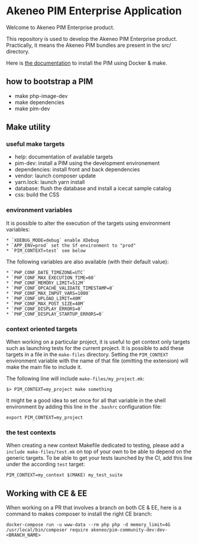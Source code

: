 Akeneo PIM Enterprise Application
=================================
Welcome to Akeneo PIM Enterprise product.

This repository is used to develop the Akeneo PIM Enterprise product.
Practically, it means the Akeneo PIM bundles are present in the src/ directory.

Here is [the documentation](https://docs.akeneo.com/5.0/install_pim/docker/installation_docker.html) to install the PIM using Docker & make.

## how to bootstrap a PIM

 * make php-image-dev
 * make dependencies
 * make pim-dev

## Make utility

### useful make targets

 * help:            documentation of available targets
 * pim-dev:         install a PIM using the development environement
 * dependencies:    install front and back dependencies
 * vendor:          launch composer update
 * yarn.lock:       launch yarn install
 * database:        flush the database and install a icecat sample catalog
 * css:             build the CSS

### environment variables

It is possible to alter the execution of the targets using environment variables:

    * `XDEBUG_MODE=debug` enable XDebug
    * `APP_ENV=prod` set the Sf environment to "prod"
    * `PIM_CONTEXT=test` see below


The following variables are also available (with their default value):

    * `PHP_CONF_DATE_TIMEZONE=UTC`
    * `PHP_CONF_MAX_EXECUTION_TIME=60`
    * `PHP_CONF_MEMORY_LIMIT=512M`
    * `PHP_CONF_OPCACHE_VALIDATE_TIMESTAMP=0`
    * `PHP_CONF_MAX_INPUT_VARS=1000`
    * `PHP_CONF_UPLOAD_LIMIT=40M`
    * `PHP_CONF_MAX_POST_SIZE=40M`
    * `PHP_CONF_DISPLAY_ERRORS=0`
    * `PHP_CONF_DISPLAY_STARTUP_ERRORS=0`

### context oriented targets

When working on a particular project, it is useful to get context only targets such as launching tests for the current project. It is possible to add these targets in a file in the `make-files` directory. Setting the `PIM_CONTEXT` environment variable with the name of that file (omitting the extension) will make the main file to include it.

The following line will include `make-files/my_project.mk`:

    $> PIM_CONTEXT=my_project make something 

It might be a good idea to set once for all that variable in the shell environment by adding this line in the `.bashrc` configuration file:

    export PIM_CONTEXT=my_project

### the test contexts

When creating a new context Makefile dedicated to testing, please add a `include make-files/test.mk` on top of your own to be able to depend on the generic targets. To be able to get your tests launched by the CI, add this line under the according `test` target:

    PIM_CONTEXT=my_context $(MAKE) my_test_suite

## Working with CE & EE

When working on a PR that involves a branch on both CE & EE, here is a command to makes composer to install the right CE branch:

    docker-compose run -u www-data --rm php php -d memory_limit=4G /usr/local/bin/composer require akeneo/pim-community-dev:dev-<BRANCH_NAME>

